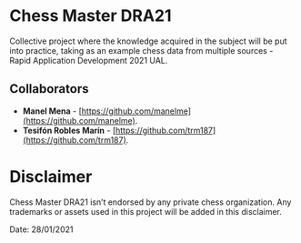 # Chess Master DRA21
Collective project where the knowledge acquired in the subject will be put into practice, taking as an example chess data from multiple sources - Rapid Application Development 2021 UAL.

## Collaborators
* **Manel Mena** -  [https://github.com/manelme](https://github.com/manelme).
* **Tesifón Robles Marín** -  [https://github.com/trm187](https://github.com/trm187).

# Disclaimer

Chess Master DRA21 isn’t endorsed by any private chess organization. Any trademarks or assets used in this project will be added in this disclaimer.

Date: 28/01/2021
